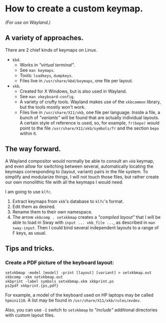# How to create a custom keymap.
_(For use on Wayland.)_

## A variety of approaches.

There are 2 chief kinds of keymaps on Linux.

* `kbd`.
    - Works in _"virtual terminal"_.
    - See `man keymaps`.
    - Tools: `loadkeys`, `dumpkeys`.
    - Files live in `/usr/share/kbd/keymaps`, one file per layout.
* `xkb`.
    - Created for X Windows, but is also used in Wayland.
    - See `man xkeyboard-config`.
    - A variety of crufty tools. Wayland makes use of the `xkbcommon` library, but the tools
      mostly won't work.
    - Files live in `/usr/share/X11/xkb`, one file per language. Inside a file, a bunch of
      _"variants"_ will be found that are actually individual layouts. A certain style of
      reference is used, so, for example, `fr(bepo)` would point to the file
      `/usr/share/X11/xkb/symbols/fr` and the section `bepo` within it.

## The way forward.

A Wayland compositor would normally be able to consult an `xkb` keymap, and even allow for
switching between several, automatically locating the keymaps corresponding to (layout, variant)
pairs in the file system. To simplify and modularize things, I will not touch those files, but
rather create our own monolithic file with all the keymaps I would need.

I am going to use `klfc`.

1. Extract keymaps from `xkb`'s database to `klfc`'s format.
1. Edit them as desired.
1. Rename them to their own namespace.
1. The arrow `xkbcomp . setxkbmap` creates a _"compiled layout"_ that I will be able to load in
   Sway with `input ... xkb_file ...`, as described in `man sway-input`. Then I could bind
   several independent layouts to a range of F keys, as usual.

## Tips and tricks.

### Create a PDF picture of the keyboard layout:

    setxkbmap -model [model] -print [layout] [variant] > setxkbmap.out
    xkbcomp -xkm setxkbmap.out
    xkbprint -label symbols setxkbmap.xkm xkbprint.ps
    ps2pdf xkbprint.{ps,pdf}

For example, a model of the keyboard used on HP laptops may be called `hpmini110`. A list may be
found in `/usr/share/X11/xkb/rules/evdev`.

Also, you can use `-I` switch to `setxkbmap` to _"include"_ additional directories with custom
layout files.
